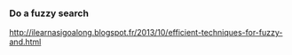 ### Do a fuzzy search 

http://ilearnasigoalong.blogspot.fr/2013/10/efficient-techniques-for-fuzzy-and.html